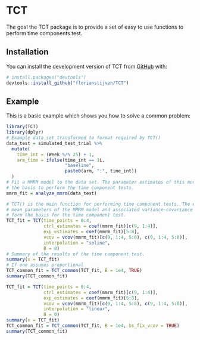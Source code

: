 
# TCT

<!-- badges: start -->
<!-- badges: end -->

The goal the TCT package is to provide a set of easy to use functions to perform 
time components test. 

## Installation

You can install the development version of TCT from [GitHub](https://github.com/) with:

``` r
# install.packages("devtools")
devtools::install_github("florianstijven/TCT")
```

## Example

This is a basic example which shows you how to solve a common problem:

``` r
library(TCT)
library(dplyr)
# Example data set transformed to format required by TCT()
data_test = simulated_test_trial %>%
  mutate(
    time_int = (Week %/% 25) + 1,
    arm_time = ifelse(time_int == 1L,
                      "baseline",
                      paste0(arm, ":", time_int))
  )
# Fit a MMRM model to the data set. The parameter estimates of this model form 
# the basis to perform the time component tests.
mmrm_fit = analyze_mmrm(data_test)

# TCT() is the main function for performing time component tests. The estimated
# mean parameters of the MMRM model and associated variance-covariance matrix
# form the basis for the time component test.
TCT_fit = TCT(time_points = 0:4,
              ctrl_estimates = coef(mmrm_fit)[c(9, 1:4)], 
              exp_estimates = coef(mmrm_fit)[5:8], 
              vcov = vcov(mmrm_fit)[c(9, 1:4, 5:8), c(9, 1:4, 5:8)], 
              interpolation = "spline", 
              B = 0)
# Summary of the results of the time component test.
summary(x = TCT_fit)
# If one assumes proportional 
TCT_common_fit = TCT_common(TCT_fit, B = 1e4, TRUE)
summary(TCT_common_fit)

TCT_fit = TCT(time_points = 0:4,
              ctrl_estimates = coef(mmrm_fit)[c(9, 1:4)], 
              exp_estimates = coef(mmrm_fit)[5:8], 
              vcov = vcov(mmrm_fit)[c(9, 1:4, 5:8), c(9, 1:4, 5:8)], 
              interpolation = "linear", 
              B = 0)
summary(x = TCT_fit)
TCT_common_fit = TCT_common(TCT_fit, B = 1e4, bs_fix_vcov = TRUE)
summary(TCT_common_fit)

```

